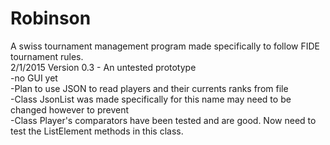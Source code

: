 # Robinson
A swiss tournament management program made specifically to follow FIDE tournament rules.<br/>
2/1/2015 Version 0.3 - An untested prototype<br/>
  -no GUI yet<br/>
  -Plan to use JSON to read players and their currents ranks from file<br/>
    -Class JsonList was made specifically for this name may need to be changed however to prevent<br/>
  -Class Player's comparators have been tested and are good. Now need to test the ListElement methods in this class.<br/>
